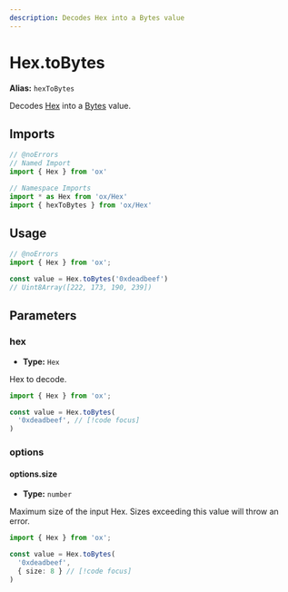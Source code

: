 ```yaml
---
description: Decodes Hex into a Bytes value
---
```


# Hex.toBytes

**Alias:** `hexToBytes`

Decodes [Hex](/api/hex) into a [Bytes](/api/bytes) value.

## Imports

```ts twoslash
// @noErrors
// Named Import 
import { Hex } from 'ox'

// Namespace Imports
import * as Hex from 'ox/Hex'
import { hexToBytes } from 'ox/Hex'
```

## Usage

```ts twoslash
// @noErrors
import { Hex } from 'ox';

const value = Hex.toBytes('0xdeadbeef')
// Uint8Array([222, 173, 190, 239])
```

## Parameters

### hex

- **Type:** `Hex`

Hex to decode.

```ts twoslash
import { Hex } from 'ox';

const value = Hex.toBytes(
  '0xdeadbeef', // [!code focus]
)
```

### options

#### options.size

- **Type:** `number`

Maximum size of the input Hex. Sizes exceeding this value will throw an error.

```ts twoslash
import { Hex } from 'ox';

const value = Hex.toBytes(
  '0xdeadbeef', 
  { size: 8 } // [!code focus]
)
```
